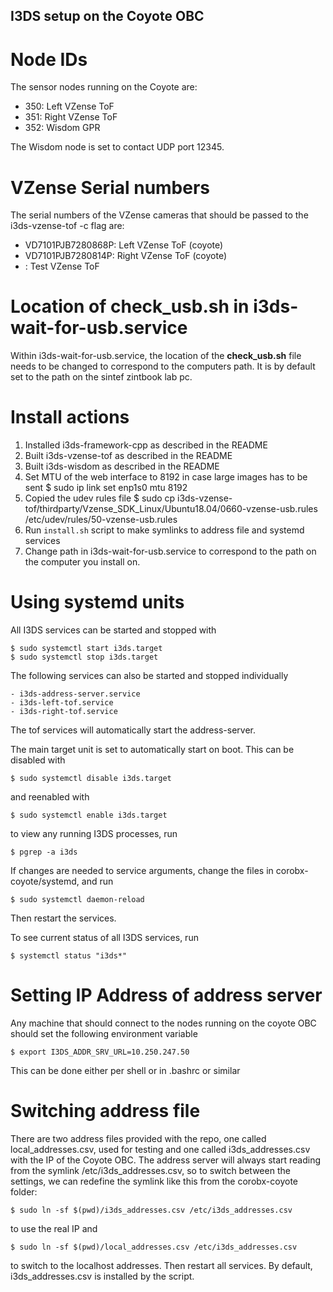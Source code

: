 ## I3DS setup on the Coyote OBC

# Node IDs
The sensor nodes running on the Coyote are:

- 350: Left VZense ToF
- 351: Right VZense ToF
- 352: Wisdom GPR

The Wisdom node is set to contact UDP port 12345.

# VZense Serial numbers
The serial numbers of the VZense cameras that should be passed to the i3ds-vzense-tof -c flag are:

- VD7101PJB7280868P: Left VZense ToF (coyote)
- VD7101PJB7280814P: Right VZense ToF (coyote)
- <CHECK THIS>: Test VZense ToF

# Location of check_usb.sh in i3ds-wait-for-usb.service
Within i3ds-wait-for-usb.service, the location of the __check_usb.sh__ file needs to be changed to correspond to the computers path. It is by default set to the path on the sintef zintbook lab pc.

# Install actions

1. Installed i3ds-framework-cpp as described in the README
2. Built i3ds-vzense-tof as described in the README
3. Built i3ds-wisdom as described in the README
4. Set MTU of the web interface to 8192 in case large images has to be sent
    $ sudo ip link set enp1s0 mtu 8192
5. Copied the udev rules file
    $ sudo cp i3ds-vzense-tof/thirdparty/Vzense_SDK_Linux/Ubuntu18.04/0660-vzense-usb.rules /etc/udev/rules/50-vzense-usb.rules
6. Run `install.sh` script to make symlinks to address file and systemd services
7. Change path in i3ds-wait-for-usb.service to correspond to the path on the computer you install on.

# Using systemd units

All I3DS services can be started and stopped with

    $ sudo systemctl start i3ds.target
    $ sudo systemctl stop i3ds.target

The following services can also be started and stopped individually

    - i3ds-address-server.service
    - i3ds-left-tof.service
    - i3ds-right-tof.service

The tof services will automatically start the address-server.

The main target unit is set to automatically start on boot. This can be disabled with

    $ sudo systemctl disable i3ds.target

and reenabled with

    $ sudo systemctl enable i3ds.target

to view any running I3DS processes, run

    $ pgrep -a i3ds

If changes are needed to service arguments, change the files in corobx-coyote/systemd, and run

    $ sudo systemctl daemon-reload

Then restart the services.

To see current status of all I3DS services, run

    $ systemctl status "i3ds*"

# Setting IP Address of address server

Any machine that should connect to the nodes running on the coyote OBC should set the following environment variable

    $ export I3DS_ADDR_SRV_URL=10.250.247.50

This can be done either per shell or in .bashrc or similar

# Switching address file

There are two address files provided with the repo, one called local\_addresses.csv, used for testing and one called i3ds\_addresses.csv with the IP of the Coyote OBC. The address server will always start reading from the symlink /etc/i3ds\_addresses.csv, so to switch between the settings, we can redefine the symlink like this from the corobx-coyote folder:

    $ sudo ln -sf $(pwd)/i3ds_addresses.csv /etc/i3ds_addresses.csv

to use the real IP and 

    $ sudo ln -sf $(pwd)/local_addresses.csv /etc/i3ds_addresses.csv

to switch to the localhost addresses. Then restart all services. By default, i3ds\_addresses.csv is installed by the script.
